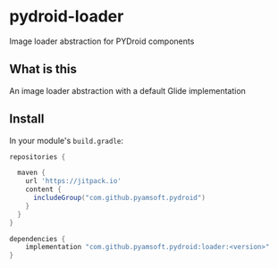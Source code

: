 # pydroid-loader
Image loader abstraction for PYDroid components

## What is this

An image loader abstraction with a default Glide implementation

## Install

In your module's `build.gradle`:
```groovy
repositories {

  maven {
    url 'https://jitpack.io'
    content {
      includeGroup("com.github.pyamsoft.pydroid")
    }
  }
}

dependencies {
    implementation "com.github.pyamsoft.pydroid:loader:<version>"
}
```
